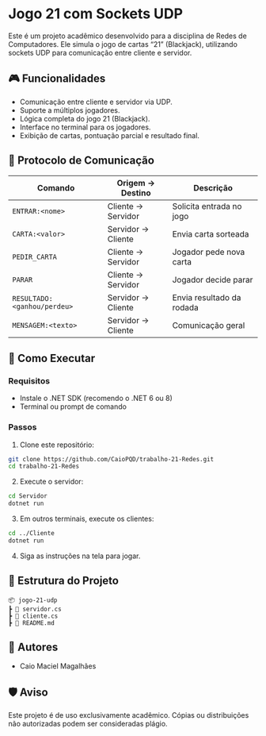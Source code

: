 # Jogo 21 com Sockets UDP

Este é um projeto acadêmico desenvolvido para a disciplina de Redes de Computadores. Ele simula o jogo de cartas “21” (Blackjack), utilizando sockets UDP para comunicação entre cliente e servidor.

## 🎮 Funcionalidades

- Comunicação entre cliente e servidor via UDP.
- Suporte a múltiplos jogadores.
- Lógica completa do jogo 21 (Blackjack).
- Interface no terminal para os jogadores.
- Exibição de cartas, pontuação parcial e resultado final.

## 🧠 Protocolo de Comunicação

| Comando | Origem → Destino | Descrição |
|--------|------------------|------------|
| `ENTRAR:<nome>` | Cliente → Servidor | Solicita entrada no jogo |
| `CARTA:<valor>` | Servidor → Cliente | Envia carta sorteada |
| `PEDIR_CARTA` | Cliente → Servidor | Jogador pede nova carta |
| `PARAR` | Cliente → Servidor | Jogador decide parar |
| `RESULTADO:<ganhou/perdeu>` | Servidor → Cliente | Envia resultado da rodada |
| `MENSAGEM:<texto>` | Servidor → Cliente | Comunicação geral |

## 🚀 Como Executar

### Requisitos

- Instale o .NET SDK (recomendo o .NET 6 ou 8)
- Terminal ou prompt de comando

### Passos

1. Clone este repositório:

```bash
git clone https://github.com/CaioPQD/trabalho-21-Redes.git
cd trabalho-21-Redes
```

2. Execute o servidor:

```bash
cd Servidor
dotnet run

```

3. Em outros terminais, execute os clientes:

```bash
cd ../Cliente
dotnet run

```

4. Siga as instruções na tela para jogar.

## 📁 Estrutura do Projeto

```
📦 jogo-21-udp
┣ 📄 servidor.cs
┣ 📄 cliente.cs
┣ 📄 README.md
```

## 👥 Autores

- Caio Maciel Magalhães

## 🛡️ Aviso

Este projeto é de uso exclusivamente acadêmico. Cópias ou distribuições não autorizadas podem ser consideradas plágio.
